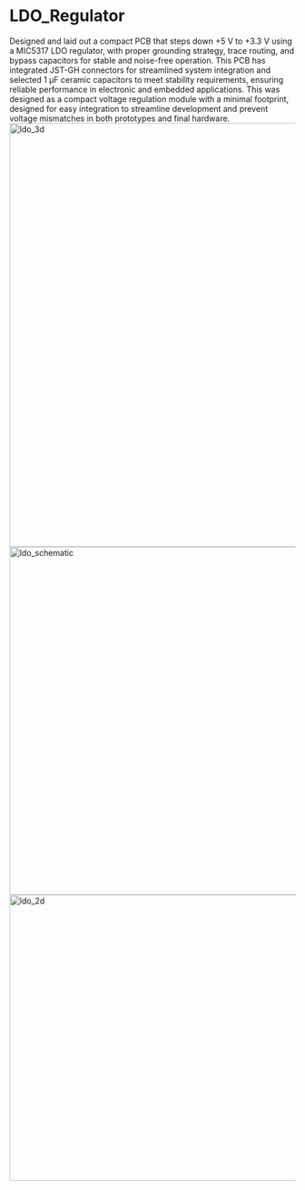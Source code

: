 # LDO_Regulator
Designed and laid out a compact PCB that steps down +5 V to +3.3 V using a MIC5317 LDO regulator, with proper grounding strategy, trace routing, and bypass capacitors for stable and noise-free operation. 
This PCB has integrated JST-GH connectors for streamlined system integration and selected 1 µF ceramic capacitors to meet stability requirements, ensuring reliable performance in electronic and embedded applications. 
This was designed as a compact voltage regulation module with a minimal footprint, designed for easy integration to streamline development and prevent voltage mismatches in both prototypes and final hardware.
<img width="1541" height="745" alt="ldo_3d" src="https://github.com/user-attachments/assets/32cec6ba-0efd-4ea6-ad1e-a4aa22934f5f" />
<img width="1583" height="612" alt="ldo_schematic" src="https://github.com/user-attachments/assets/0a217018-5374-4ab2-95f1-1e51efa90e98" />
<img width="1435" height="503" alt="ldo_2d" src="https://github.com/user-attachments/assets/42a633e5-a95a-4c9b-8594-016624c7b73a" />
